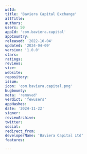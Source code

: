 ```yaml
---
wsId: 
title: 'Baviera Capital Exchange'
altTitle: 
authors: 
users: 50
appId: 'com.baviera.capital'
appCountry: 
released: '2022-10-04'
updated: '2024-04-09'
version: '1.0.0'
stars: 
ratings: 
reviews: 
size: 
website: 
repository: 
issue: 
icon: 'com.baviera.capital.png'
bugbounty: 
meta: 'removed'
verdict: 'fewusers'
appHashes: 
date: '2024-11-22'
signer: 
reviewArchive: 
twitter: 
social: 
redirect_from: 
developerName: 'Baviera Capital Ltd'
features: 

---
```


